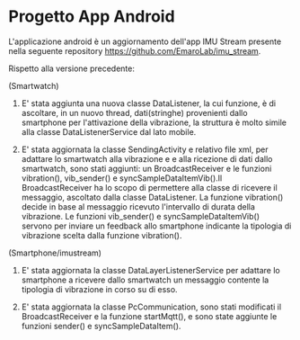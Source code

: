 ﻿# Progetto App Android

L'applicazione android è un aggiornamento dell'app IMU Stream presente nella seguente repository https://github.com/EmaroLab/imu_stream.

Rispetto alla versione precedente:

(Smartwatch)

1. E' stata aggiunta una nuova classe DataListener, la cui funzione, è di ascoltare, in un nuovo thread, dati(stringhe) provenienti 
   dallo smartphone per l'attivazione della vibrazione, la struttura è molto simile alla classe DataListenerService dal lato mobile.

2. E' stata aggiornata la classe SendingActivity e relativo file xml, per adattare lo smartwatch alla vibrazione e e alla ricezione di dati 	   dallo smartwatch, sono stati aggiunti: un BroadcastReceiver e le funzioni vibration(), vib_sender() e syncSampleDataItemVib().Il    BroadcastReceiver ha lo scopo di permettere alla classe di ricevere il messaggio, ascoltato dalla classe DataListener. La funzione       vibration() decide in base al messaggio ricevuto l'intervallo di durata della vibrazione. Le funzioni vib_sender() e       syncSampleDataItemVib() servono per inviare un feedback allo smartphone indicante la tipologia di vibrazione scelta dalla funzione       vibration().

(Smartphone/imustream)

1. E' stata aggiornata la classe DataLayerListenerService per adattare lo smartphone a ricevere dallo smartwatch un messaggio contente la tipologia di vibrazione in corso su di esso.

2. E' stata aggiornata la classe PcCommunication, sono stati modificati il BroadcastReceiver e la funzione startMqtt(), e sono state aggiunte le funzioni sender() e syncSampleDataItem(). 

